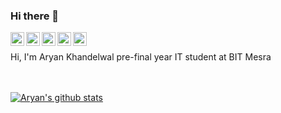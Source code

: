 ### Hi there 👋
<a href="https://www.linkedin.com/in/aryan-khandelwal29/">
  <img align="left" alt="Aryan's LinkdeIN" width="22px" src="https://cdn.jsdelivr.net/npm/simple-icons@v3/icons/linkedin.svg" />
</a>
<a href="https://codeforces.com/profile/aryan29">
  <img align="left" alt="Aryan's Telegram" width="22px" src="https://cdn.jsdelivr.net/npm/simple-icons@v3/icons/codeforces.svg" />
</a>
<a href="https://leetcode.com/aryan29/">
  <img align="left" alt="Aryan's Leetcode" width="22px" src="https://cdn.jsdelivr.net/npm/simple-icons@v3/icons/leetcode.svg" />
</a>  
<a href="https://www.instagram.com/_crazy__anyone/">
  <img align="left" alt="Aryan's Instagram" width="22px" src="https://cdn.jsdelivr.net/npm/simple-icons@v3/icons/instagram.svg" />
</a>
<a href="https://www.youtube.com/channel/UCgUNwi1jeCwff_I5wS0_EXw/featured?view_as=subscriber">
  <img align="left" alt="Aryan's Youtube" width="22px" src="https://cdn.jsdelivr.net/npm/simple-icons@v3/icons/youtube.svg" />
</a> 
 <br/>
 
Hi, I'm Aryan Khandelwal pre-final year IT student at BIT Mesra    

 <br/>
  <br/>
<a href="https://github.com/aryan29/github-readme-stats">
  <img align="center" src="https://github-readme-stats.anuraghazra1.vercel.app/api?username=aryan29&show_icons=true&include_all_commits=true&theme=radical" alt="Aryan's github stats" />
</a>
